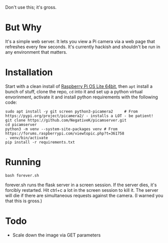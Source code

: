 Don't use this; it's gross.

# But Why
It's a simple web server. It lets you view a Pi camera via a web page that
refreshes every few seconds. It's currently hackish and shouldn't be run in
any environment that matters.

# Installation

Start with a clean install of [Raspberry Pi OS Lite 64bit](https://www.raspberrypi.com/software/operating-systems/), then `apt` install a bunch of stuff, clone the repo, `cd` into it and set up a python virtual envorinment, activate it and install python requirements with the following code: 

```
sudo apt install -y git screen python3-picamera2     # From https://pypi.org/project/picamera2/ - installs a LOT - be patient!
git clone https://github.com/NegativeK/picamserver.git
cd picamserver
python3 -m venv --system-site-packages venv # From https://forums.raspberrypi.com/viewtopic.php?t=361758
. venv/bin/activate
pip install -r requirements.txt
```

# Running
`bash forever.sh`

forever.sh runs the flask server in a screen session. If the server dies, it's
forcibly restarted. Hit ctrl+c a lot in the screen session to kill it. The
server will die if there are simultaneous requests against the camera. (I 
warned you that this is gross.)

# Todo
* Scale down the image via GET parameters
